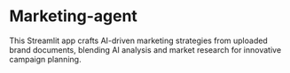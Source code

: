 # Marketing-agent
This Streamlit app crafts AI-driven marketing strategies from uploaded brand documents, blending AI analysis and market research for innovative campaign planning.
